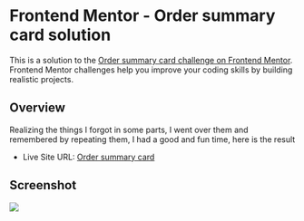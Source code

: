 # Frontend Mentor - Order summary card solution

This is a solution to the [Order summary card challenge on Frontend Mentor](https://www.frontendmentor.io/challenges/order-summary-component-QlPmajDUj). Frontend Mentor challenges help you improve your coding skills by building realistic projects. 

## Overview

Realizing the things I forgot in some parts, I went over them and remembered by repeating them, I had a good and fun time, here is the result

- Live Site URL: [Order summary card](https://frontend-challange-chefberke.netlify.app/challange-3/)

## Screenshot

<img src="https://cdn.discordapp.com/attachments/931947911963635822/1141000091017158686/preview-desktop.png"/>
